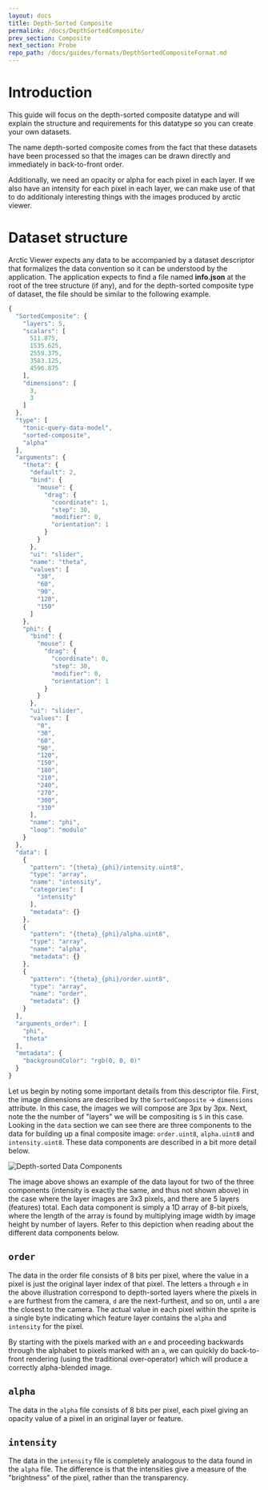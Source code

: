 ```yaml
---
layout: docs
title: Depth-Sorted Composite
permalink: /docs/DepthSortedComposite/
prev_section: Composite
next_section: Probe
repo_path: /docs/guides/formats/DepthSortedCompositeFormat.md
---
```


# Introduction

This guide will focus on the depth-sorted composite datatype and will explain
the structure and requirements for this datatype so you can create your own
datasets.

The name depth-sorted composite comes from the fact that these datasets have
been processed so that the images can be drawn directly and immediately in
back-to-front order.

Additionally, we need an opacity or alpha for each pixel in each layer.  If we also
have an intensity for each pixel in each layer, we can make use of that to do
additionaly interesting things with the images produced by arctic viewer.

# Dataset structure

Arctic Viewer expects any data to be accompanied by a dataset descriptor that
formalizes the data convention so it can be understood by the application. The
application expects to find a file named __info.json__ at the root of the tree
structure (if any), and for the depth-sorted composite type of dataset, the
file should be similar to the following example.

```js
{
  "SortedComposite": {
    "layers": 5,
    "scalars": [
      511.875,
      1535.625,
      2559.375,
      3583.125,
      4596.875
    ],
    "dimensions": [
      3,
      3
    ]
  },
  "type": [
    "tonic-query-data-model",
    "sorted-composite",
    "alpha"
  ],
  "arguments": {
    "theta": {
      "default": 2,
      "bind": {
        "mouse": {
          "drag": {
            "coordinate": 1,
            "step": 30,
            "modifier": 0,
            "orientation": 1
          }
        }
      },
      "ui": "slider",
      "name": "theta",
      "values": [
        "30",
        "60",
        "90",
        "120",
        "150"
      ]
    },
    "phi": {
      "bind": {
        "mouse": {
          "drag": {
            "coordinate": 0,
            "step": 30,
            "modifier": 0,
            "orientation": 1
          }
        }
      },
      "ui": "slider",
      "values": [
        "0",
        "30",
        "60",
        "90",
        "120",
        "150",
        "180",
        "210",
        "240",
        "270",
        "300",
        "330"
      ],
      "name": "phi",
      "loop": "modulo"
    }
  },
  "data": [
    {
      "pattern": "{theta}_{phi}/intensity.uint8",
      "type": "array",
      "name": "intensity",
      "categories": [
        "intensity"
      ],
      "metadata": {}
    },
    {
      "pattern": "{theta}_{phi}/alpha.uint8",
      "type": "array",
      "name": "alpha",
      "metadata": {}
    },
    {
      "pattern": "{theta}_{phi}/order.uint8",
      "type": "array",
      "name": "order",
      "metadata": {}
    }
  ],
  "arguments_order": [
    "phi",
    "theta"
  ],
  "metadata": {
    "backgroundColor": "rgb(0, 0, 0)"
  }
}
```

Let us begin by noting some important details from this descriptor file.  First,
the image dimensions are described by the `SortedComposite` -> `dimensions` attribute.
In this case, the images we will compose are 3px by 3px.  Next, note the the number
of "layers" we will be compositing is `5` in this case.  Looking in the `data` section
we can see there are three components to the data for building up a final composite
image: `order.uint8`, `alpha.uint8` and `intensity.uint8`.  These data components are
described in a bit more detail below.

![Depth-sorted Data Components]({{site.baseurl}}/docs/tonic-volume-data-format.png "Example data layout for 3x3 images with 5 layers")

The image above shows an example of the data layout for two of the three components
(intensity is exactly the same, and thus not shown above) in the case where the layer
images are 3x3 pixels, and there are 5 layers (features) total.  Each data component
is simply a 1D array of 8-bit pixels, where the length of the array is found by
multiplying image width by image height by number of layers.  Refer to this depiction
when reading about the different data components below.

## `order`

The data in the order file consists of 8 bits per pixel, where the value in a pixel
is just the original layer index of that pixel.  The letters `a` through `e`  in the
above illustration correspond to depth-sorted layers where the pixels in `e` are
furthest from the camera, `d` are the next-furthest, and so on, until `a` are the
closest to the camera.  The actual value in each pixel within the sprite is a single
byte indicating which feature layer contains the `alpha` and `intensity` for the pixel.

By starting with the pixels marked with an `e` and proceeding backwards through the
alphabet to pixels marked with an `a`, we can quickly do back-to-front rendering
(using the traditional over-operator) which will produce a correctly alpha-blended
image.

## `alpha`

The data in the `alpha` file consists of 8 bits per pixel, each pixel giving an opacity
value of a pixel in an original layer or feature.

## `intensity`

The data in the `intensity` file is completely analogous to the data found in the `alpha`
file.  The difference is that the intensities give a measure of the "brightness" of the
pixel, rather than the transparency.
